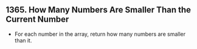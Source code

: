 ## 1365. How Many Numbers Are Smaller Than the Current Number

-   For each number in the array, return how many numbers are smaller than it.
